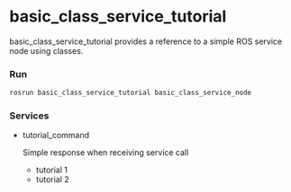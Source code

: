 # basic_class_service_tutorial

basic_class_service_tutorial provides a reference to a simple ROS service node using classes.

### Run

```bash
rosrun basic_class_service_tutorial basic_class_service_node
```

### Services
- tutorial_command

  Simple response when receiving service call
  - tutorial 1
  - tutorial 2
